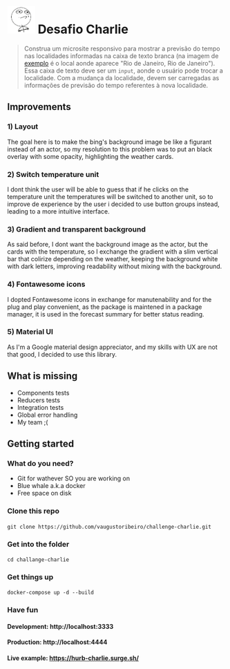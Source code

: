 # <img src="ca.png" alt="HU" width="64" /> Desafio Charlie

> Construa um microsite responsivo para mostrar a previsão do tempo nas localidades informadas na caixa de texto branca (na imagem de [exemplo](./exemplo.jpg) é o local aonde aparece "Rio de Janeiro, Rio de Janeiro"). Essa caixa de texto deve ser um `input`, aonde o usuário pode trocar a localidade. Com a mudança da localidade, devem ser carregadas as informações de previsão do tempo referentes à nova localidade.

## Improvements
### 1) Layout
The goal here is to make the bing's background image be like a figurant instead of an actor, so my resolution to this problem was to put an black overlay with some opacity, highlighting the weather cards. 

### 2) Switch temperature unit
I dont think the user will be able to guess that if he clicks on the temperature unit the temperatures will be switched to another unit, so to improve de experience by the user i decided to use button groups instead, leading to a more intuitive interface.

### 3) Gradient and transparent background
As said before, I dont want the background image as the actor, but the cards with the temperature, so I exchange the gradient with a slim vertical bar that colirize depending on the weather, keeping the background white with dark letters, improving readability without mixing with the background.

### 4) Fontawesome icons
I dopted Fontawesome icons in exchange for manutenability and for the plug and play convenient, as the package is maintened in a package manager, it is used in the forecast summary for better status reading.

### 5) Material UI
As I'm a Google material design appreciator, and my skills with UX are not that good, I decided to use this library.

## What is missing
- Components tests
- Reducers tests
- Integration tests
- Global error handling
- My team ;(

## Getting started
### What do you need?
- Git for wathever SO you are working on
- Blue whale a.k.a docker
- Free space on disk

### Clone this repo
`git clone https://github.com/vaugustoribeiro/challenge-charlie.git`

### Get into the folder
`cd challange-charlie`

### Get things up
`docker-compose up -d --build`

### Have fun
#### Development: http://localhost:3333
#### Production: http://localhost:4444
#### Live example: https://hurb-charlie.surge.sh/
